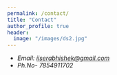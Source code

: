 ```yaml
---
permalink: /contact/
title: "Contact"
author_profile: true
header:
  image: "/images/ds2.jpg"
---
```


* *Email: iiserabhishek@gmail.com*
* *Ph.No- 7854911702*

